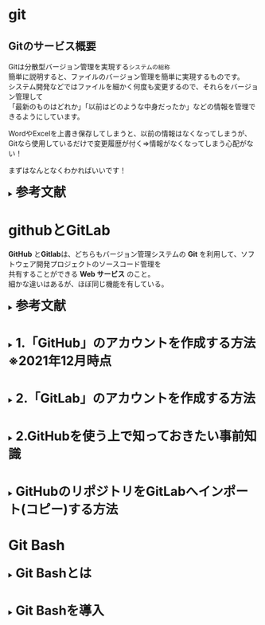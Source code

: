 # git

## Gitのサービス概要
Gitは分散型バージョン管理を実現する`システムの総称`  
簡単に説明すると、ファイルのバージョン管理を簡単に実現するものです。  
システム開発などではファイルを細かく何度も変更するので、それらをバージョン管理して  
「最新のものはどれか」「以前はどのような中身だったか」などの情報を管理できるようにしています。

WordやExcelを上書き保存してしまうと、以前の情報はなくなってしまうが、  
Gitなら使用しているだけで変更履歴が付く⇒情報がなくなってしまう心配がない！

まずはなんとなくわかればいいです！


<details>
<summary><span style="font-size: 180%"><strong>
参考文献
</strong></span></summary>
    
* Gitとは - IT用語辞典  
https://e-words.jp/w/Git.html

* GitとGitHub、GitLab｜概要・それぞれの違いについて解説！  
https://www.anken-navi.jp/news/work-freelance/git-description/

</details>  



# githubとGitLab

**GitHub** と**Gitlab**は、どちらもバージョン管理システムの **Git** を利用して、ソフトウェア開発プロジェクトのソースコード管理を  
共有することができる **Web サービス** のこと。  
細かな違いはあるが、ほぼ同じ機能を有している。  

<details>
<summary><span style="font-size: 180%"><strong>
参考文献
</strong></span></summary>

* GitとGitHub、GitLab｜概要・それぞれの違いについて解説！  
https://www.anken-navi.jp/news/work-freelance/git-description/
</details>    

#

<details>
<summary><span style="font-size: 180%"><strong>
1.「GitHub」のアカウントを作成する方法　※2021年12月時点
</strong></span></summary>

- 「GitHub」の公式サイト (https://github.com/) にアクセス   ※写真と全く同じとは限りません

- メールアドレスを入力し「Sign up for GitHub」をクリック（Gmailが望ましい。未所持の場合は[コチラ](https://accounts.google.com/signup/v2/webcreateaccount?continue=https%3A%2F%2Faccounts.google.com%2FManageAccount%3Fnc%3D1&hl=ja&flowName=GlifWebSignIn&flowEntry=SignUp)から無料で登録）

![登録画面](https://user-images.githubusercontent.com/92492715/144171003-19b170aa-0838-41b2-9a75-406c80b5f177.png "登録画面")

- 先ほど入力したアドレスが表示されていることが確認できたら「Continue」をクリック
![](https://user-images.githubusercontent.com/92492715/144172204-75a11062-407a-469e-87ca-e2dd8feb7a8e.png "アドレス確認")

- パスワードを決める　※8文字以上必須
![](https://user-images.githubusercontent.com/92492715/144173474-dd4f804c-366f-49bf-a47c-38502c26d05d.png "パスワード")

- 好きなユーザー名を決めたら「Continue」をクリック
![](https://user-images.githubusercontent.com/92492715/144173989-7f4582aa-8732-46fe-9f07-ea10515d0220.png "ユーザー名")

- 製品のアップデートやお知らせをメールで受け取るか聞かれているので「y」(yes) か「n」(no) 好きなほうを入力後、「Continue」をクリック
![](https://user-images.githubusercontent.com/92492715/144174492-a7d33131-e7c7-44cf-a5b8-86da496027ff.png "メール受け取り")

- 「検証する」をクリックして簡単な質問（〇〇の画像はどれか等）に答える
![](https://user-images.githubusercontent.com/92492715/144175138-ad617066-712c-474d-83a8-e1df63edd31b.png "検証")

- ✅の表示を確認後、「Create account」をクリック
![](https://user-images.githubusercontent.com/92492715/144175466-cd0c63db-f3fc-44eb-bda0-5036d0bc6e9d.png "アカウント作成")

- 登録したアドレスにメールが届くので、記載された８桁の数字を入力する
![](https://user-images.githubusercontent.com/92492715/144177119-e94fb99a-e617-41bf-833f-12335f498c70.png "コード入力")

- 色々聞かれているがとりあえず「Just me」にチェックを入れて下の「Continue」をクリックする
![](https://user-images.githubusercontent.com/92492715/144177506-e8a6f71e-f14d-4cec-b8d5-133b48ca7335.png "いろいろ")

- そのまま「Continue」をクリックする
![](https://user-images.githubusercontent.com/92492715/144177665-70308ad6-b6fb-4b90-9c60-a0afcbc8ac8c.png "そのまま")

- 無償で使えるように「Contunue for free」をクリックする
![](https://user-images.githubusercontent.com/92492715/144177684-59f93577-6f06-4656-ba9d-99630d36fad8.png "無償選択")

- すごいムービーが始まったら成功
![](https://user-images.githubusercontent.com/92492715/144177766-c4803afb-4290-409c-b176-91e810a632ff.png "成功")

</details>

#
<details>
<summary><span style="font-size: 180%"><strong>
2.「GitLab」のアカウントを作成する方法
</strong></span></summary>

1. 公式サイトにアクセスする  
    https://about.gitlab.com/
    
2. 右上の「login」をクリック
 ![](https://user-images.githubusercontent.com/92492715/144949968-01b1843f-b8a0-4ef2-acf3-f08ab194fd3b.png)   
    
3. Sign inの下にある「Register now」をクリック
![](https://user-images.githubusercontent.com/92492715/144954934-9e0c5d25-fadf-47b4-affc-9e08f3275e83.png) 
    
4. 赤枠内のユーザー情報を入力後、「私はロボットではありません」に✅を入れ、「Register」をクリック
![](https://user-images.githubusercontent.com/92492715/144955688-16486f28-c27c-4e86-944a-5e3e466913b2.png)   
    
    
    
    
    
<details>
<summary><span style="font-size: 180%"><strong>    
参考文献    
</strong></span></summary>

-  GitLab.comのアカウントを作成し、安全に利用する方法   
https://www.gitlab.jp/blog/2020/06/23/steps-to-get-a-gitlab-dot-com-account-and-get-set-up/   
    
</details>    
    
    
    
</details>

#

<details>
<summary><span style="font-size: 180%"><strong>
2.GitHubを使う上で知っておきたい事前知識
</strong></span></summary>

    
    
    
    
    
    
    
    
    
    
</details>

  #

<details>
<summary><span style="font-size: 180%"><strong>
GitHubのリポジトリをGitLabへインポート(コピー)する方法
</strong></span></summary>  
  
 ### 注）大前提としてGitHub,GitLabに登録しているものとする
---

#### 1. gitlabの＋マークから「New Project/repository」を選択する
![](https://user-images.githubusercontent.com/92492715/144364566-98b1f204-1c0c-4dc8-b362-7dafdc678c60.png "新プロジェクト")
---
#### 2. 左下の「import project」を選択する
![](https://user-images.githubusercontent.com/92492715/144364738-4399bbcc-0af9-43c6-9e10-4131db2ea31c.png "")
---
#### 3. どこからインポートするか聞かれているので「GitHub」を選択する
![](https://user-images.githubusercontent.com/92492715/144364877-2279bdaf-258d-45cd-9d13-f8b154247ce3.png "")
---
#### 4. 「Authenticate with GitHub（GitHubで認証する）」を選択する
![](https://user-images.githubusercontent.com/92492715/144365015-a5f34beb-b904-4f6f-a29c-1dbd286824d3.png "")
---
#### 5. パスワードを聞かれたらGitHubのパスワードを入力する
---
#### 6. GitHubのリポジトリへのアクセスを認証すると、インポートできるリポジトリの一覧が表示される。

 すべてのリポジトリを一括でインポートする場合は、「①Import リポジトリの数 repositories」をクリック、特定のリポジトリのみをインポートする場合は、対象リポジトリの「②Import」をクリックする。
![](https://user-images.githubusercontent.com/92492715/144373612-fe8a4938-48cf-4187-a6d3-fbae5fb435df.png "")

①を選択すると注意書きのようなものが表示されるが気にせず「import」
![](https://user-images.githubusercontent.com/92492715/144523316-394360e3-e292-4f8f-88f5-9fc3d7292560.png)

inportを進めると以下のような表示に。

![](https://user-images.githubusercontent.com/92492715/144524122-1c078a7e-aa90-4e73-b290-d46c75c6b089.png)

* 「Complete」・・・import済み
* 「Not started」・・・インポート未実施
* 「Importing...」・・・インポート中
* 「Go to project」・・・インポート済みのリポジトリを開く
  
</details> 

# Git Bash

<details>
<summary><span style="font-size: 180%"><strong>
Git Bashとは
  </strong></span></summary>
  
**GitBash** とはGitの機能が搭載されたBashのこと。  
Bashとは簡単に言えば、Linuxに搭載されている命令を画面に打ち込みコンピュータが命令に従いファイルの操作やファイルの編集、削除といった操作ができるソフトウェアです。  
windowsでUnixコマンドを簡単に使用するために必須!  
  
こんなやつ
![](https://user-images.githubusercontent.com/92492715/144550331-0d52dcd1-ad6c-44a2-a0ed-50872bc7146e.png)  
  
Windowsだとこれがコマンドプロンプトになるイメージ  
![](https://user-images.githubusercontent.com/92492715/144797294-991266a3-1add-4640-8c14-5a86c1c651cb.png)  

  

  
</details>

#
<details>
  <summary><span style="font-size: 180%"><strong>
Git Bashを導入
    </strong></span></summary>
  
### ・インストール
1. 公式サイトにアクセスする  
  https://gitforwindows.org/
  
2.「Download」をクリック
  ![](https://user-images.githubusercontent.com/92492715/144553111-c3e0b086-edec-4274-9e21-89a337c9ddee.png)
   
3.  左下のファイルをクリック
![](https://user-images.githubusercontent.com/92492715/144556524-f272fab9-8518-4306-8262-1026d9738c55.png)

※消してしまった場合はダウンロードフォルダ内にある以下のファイルをダブルクリック
![](https://user-images.githubusercontent.com/92492715/144557316-67df2a12-b7b4-45e9-ac63-853b2e32870a.png)

4. 「このアプリがデバイスに変更を加えることを許可しますか？」と聞かれるので「はい」をクリック

5. 起動すると次のようなウインドウが表示される  
![](https://user-images.githubusercontent.com/92492715/144558254-54f5f08e-d35d-4db4-afa3-c5abf05e52c4.png)

6. （installが表示されている場合）「install」をクリック  
![](https://user-images.githubusercontent.com/92492715/144559910-283b6d40-d82c-4c9f-b168-e79604ea4ce7.png)  
  
（Nextが表示されている場合）「Only show new options」にチェックを入れて「next」⇒「install」に切り替わることを確認した後、「install」をクリック  
![](https://user-images.githubusercontent.com/92492715/144565322-40fcde12-2023-4521-95ba-5e72f96f73e2.png)
 
![](https://user-images.githubusercontent.com/92492715/144559910-283b6d40-d82c-4c9f-b168-e79604ea4ce7.png)
  
7. 「Finish」をクリックして終了  
![](https://user-images.githubusercontent.com/92492715/144562369-3e4398a8-c835-43ee-b6fb-6afb30a13574.png)  
### 補足  
  - 「Launch Git Bash」に✅を入れると「Finish」後、即座にGit Bashが立ち上がり起動確認ができる。
  - 「View Release Notes」の✅を外すと「Finish」後にリリースノートが開かずに済む。  
  ![](https://user-images.githubusercontent.com/92492715/144562419-f45c4be3-230a-4c24-b8e2-281432a6040a.png)
    
</details>

